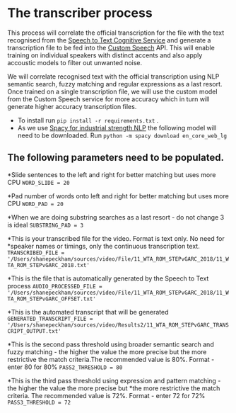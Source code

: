 # The transcriber process

This process will correlate the official transcription for the file with the text recognised from the [Speech to Text Cognitive Service](https://docs.microsoft.com/en-us/azure/cognitive-services/custom-speech-service/customspeech-how-to-topics/cognitive-services-custom-speech-use-endpoint) and generate a transcription file to be fed into the [Custom Speech](https://azure.microsoft.com/en-us/services/cognitive-services/custom-speech-service/) API. This will enable training on individual speakers with distinct accents and also apply accoustic models to filter out unwanted noise.

We will correlate recognised text with the official transcription using NLP semantic search, fuzzy matching and regular expressions as a last resort. Once trained on a single transcription file, we will use the custom model from the Custom Speech service for more accuracy which in turn will generate higher accuracy transcription files.

* To install run ```pip install -r requirements.txt``` .
* As we use [Spacy for industrial strength NLP](https://spacy.io/) the following model will need to be downloaded. Run ```python -m spacy download en_core_web_lg```


## The following parameters need to be populated. 

*Slide sentences to the left and right for better matching but uses more CPU
```WORD_SLIDE = 20```

*Pad number of words onto left and right for better matching but uses more CPU
```WORD_PAD = 20```

*When we are doing substring searches as a last resort - do not change 3 is ideal
```SUBSTRING_PAD = 3```

*This is your transcribed file for the video. Format is text only. No need for
*speaker names or timings, only the continuous transcription text.
```TRANSCRIBED_FILE = '/Users/shanepeckham/sources/video/File/11_WTA_ROM_STEPvGARC_2018/11_WTA_ROM_STEPvGARC_2018.txt'```

*This is the file that is automatically generated by the Speech to Text process
```AUDIO_PROCESSED_FILE = '/Users/shanepeckham/sources/video/File/11_WTA_ROM_STEPvGARC_2018/11_WTA_ROM_STEPvGARC_OFFSET.txt'```

*This is the automated transcript that will be generated
```GENERATED_TRANSCRIPT_FILE = '/Users/shanepeckham/sources/video/Results2/11_WTA_ROM_STEPvGARC_TRANSCRIPT_OUTPUT.txt'```

*This is the second pass threshold using broader semantic search and fuzzy matching - the higher the value the more precise but the more restrictive the match criteria.The recommended value is 80%. Format - enter 80 for 80%
```PASS2_THRESHOLD = 80```

*This is the third pass threshold using expression and pattern matching - the higher the value the more precise but
*the more restrictive the match criteria. The recommended value is 72%. Format - enter 72 for 72%
```PASS3_THRESHOLD = 72```



